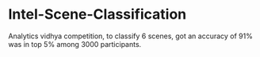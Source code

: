 # Intel-Scene-Classification
Analytics vidhya competition, to classify 6 scenes, got an accuracy of 91% was in top 5% among 3000 participants.
